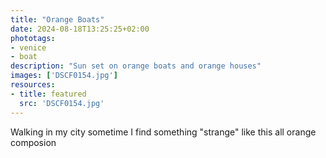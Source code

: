 ```yaml
---
title: "Orange Boats"
date: 2024-08-18T13:25:25+02:00
phototags:
- venice
- boat
description: "Sun set on orange boats and orange houses"
images: ['DSCF0154.jpg']
resources:
- title: featured
  src: 'DSCF0154.jpg'
---
```


Walking in my city sometime I find something "strange" like this all orange composion
